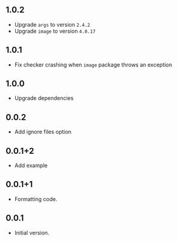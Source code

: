 ## 1.0.2
- Upgrade `args` to version `2.4.2`
- Upgrade `image` to version `4.0.17`

## 1.0.1
- Fix checker crashing when `image` package throws an exception

## 1.0.0
- Upgrade dependencies

## 0.0.2
- Add ignore files option

## 0.0.1+2

- Add example

## 0.0.1+1

- Formatting code.

## 0.0.1

- Initial version.
